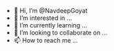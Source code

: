 - 👋 Hi, I’m @NavdeepGoyat
- 👀 I’m interested in ...
- 🌱 I’m currently learning ...
- 💞️ I’m looking to collaborate on ...
- 📫 How to reach me ...

<!---
NavdeepGoyat/NavdeepGoyat is a ✨ special ✨ repository because its `README.md` (this file) appears on your GitHub profile.
You can click the Preview link to take a look at your changes.
--->
